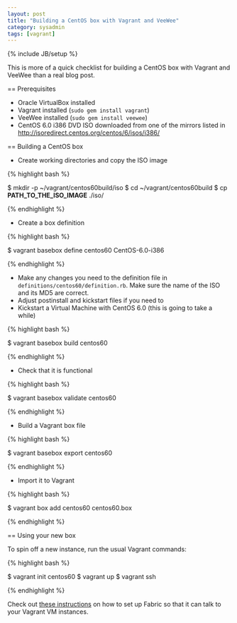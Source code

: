 ```yaml
---
layout: post
title: "Building a CentOS box with Vagrant and VeeWee"
category: sysadmin
tags: [vagrant]
---
```

{% include JB/setup %}

This is more of a quick checklist for building a CentOS box with Vagrant and VeeWee than a real blog post.

== Prerequisites

- Oracle VirtualBox installed
- Vagrant installed (`sudo gem install vagrant`)
- VeeWee installed (`sudo gem install veewee`)
- CentOS 6.0 i386 DVD ISO downloaded from one of the mirrors listed in <http://isoredirect.centos.org/centos/6/isos/i386/>

== Building a CentOS box

- Create working directories and copy the ISO image

{% highlight bash %}

$ mkdir -p ~/vagrant/centos60build/iso
$ cd ~/vagrant/centos60build
$ cp __PATH_TO_THE_ISO_IMAGE__ ./iso/

{% endhighlight %}

- Create a box definition

{% highlight bash %}

$ vagrant basebox define centos60 CentOS-6.0-i386

{% endhighlight %}

- Make any changes you need to the definition file in `definitions/centos60/definition.rb`. Make sure the name of the ISO and its MD5 are correct.
- Adjust postinstall and kickstart files if you need to
- Kickstart a Virtual Machine with CentOS 6.0 (this is going to take a while)

{% highlight bash %}

$ vagrant basebox build centos60

{% endhighlight %}

- Check that it is functional

{% highlight bash %}

$ vagrant basebox validate centos60

{% endhighlight %}

- Build a Vagrant box file

{% highlight bash %}

$ vagrant basebox export centos60

{% endhighlight %}

- Import it to Vagrant

{% highlight bash %}

$ vagrant box add centos60 centos60.box

{% endhighlight %}

== Using your new box

To spin off a new instance, run the usual Vagrant commands:

{% highlight bash %}

$ vagrant init centos60
$ vagrant up
$ vagrant ssh

{% endhighlight %}

Check out [these instructions](../../../../2011/04/30/use-fabric-on-vagrant-instances) on how to set up Fabric so that it can talk to your Vagrant VM instances.
